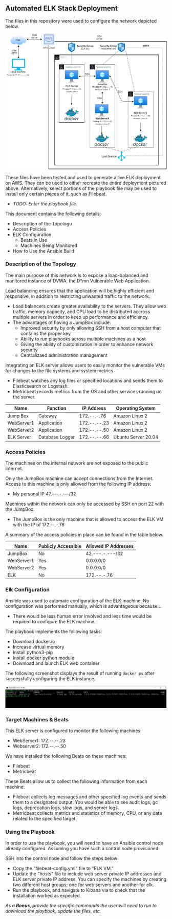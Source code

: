 ## Automated ELK Stack Deployment

The files in this repository were used to configure the network depicted below.

![AWSCloudELK](https://github.com/aj-fay/UCI-Project-1/blob/master/UCI-Project-1/Images/AWSCloud.drawio.png)

These files have been tested and used to generate a live ELK deployment on AWS. They can be used to either recreate the entire deployment 
pictured above. Alternatively, select portions of the playbook file may be used to install only certain pieces of it, such as Filebeat.

  - _TODO: Enter the playbook file._

This document contains the following details:
- Description of the Topologu
- Access Policies
- ELK Configuration
  - Beats in Use
  - Machines Being Monitored
- How to Use the Ansible Build


### Description of the Topology

The main purpose of this network is to expose a load-balanced and monitored instance of DVWA, the D*mn Vulnerable Web Application.

Load balancing ensures that the application will be highly efficient and responsive, in addition to restricting unwanted traffic to 
the network.
- Load balancers create greater availability to the servers. They allow web traffic, memory capacity, and CPU load to be
  distributed accross multiple servers in order to keep up performance and efficiency.
- The advantages of having a JumpBox include:
  - Improved security by only allowing SSH from a host computer that contains the proper key
  - Ability to run playbooks across multiple machines as a host
  - Giving the ability of customization in order to enhance network security
  - Centralizaed administration management

Integrating an ELK server allows users to easily monitor the vulnerable VMs for changes to the file systems and system metrics.
- Filebeat watches any log files or specified locations and sends them to Elasticsearch or Logstash.
- Metricbeat records metrics from the OS and other services running on the server.


| Name       | Function        | IP Address   | Operating System    |
|------------|-----------------|--------------|---------------------|
| Jump Box   | Gateway         | 172.--.-.76  | Amazon Linux 2      |
| WebServer1 | Application     | 172.--.--.23 | Amazon Linux 2      |
| WebServer2 | Application     | 172.--.--.50 | Amazon Linux 2      |
| ELK Server | Database Logger | 172.--.--.66 | Ubuntu Server 20.04 |

### Access Policies

The machines on the internal network are not exposed to the public Internet. 

Only the JumpBox machine can accept connections from the Internet. Access to this machine is only allowed from the following IP address:
- My personal IP 47.---.-.---/32

Machines within the network can only be accessed by SSH on port 22 with the JumpBox.
- The JumpBox is the only machine that is allowed to access the ELK VM with the IP of 172.--.-.76

A summary of the access policies in place can be found in the table below.

| Name       | Publicly Accessible | Allowed IP Addresses |
|------------|---------------------|----------------------|
| JumpBox    |          No         |    42.---.-.---/32   |
| WebServer1 |         Yes         |       0.0.0.0/0      |
| WebServer2 |         Yes         |       0.0.0.0/0      |
| ELK        |          No         |      172.--.-.76     |

### Elk Configuration

Ansible was used to automate configuration of the ELK machine. No configuration was performed manually, which is advantageous because...
- There would be less human error involved and less time would be required to configure the ELK machine.

The playbook implements the following tasks:
- Download docker.io
- Increase virtual memory
- Install python3-pip
- Install docker python module
- Download and launch ELK web container

The following screenshot displays the result of running `docker ps` after successfully configuring the ELK instance.

![ELK-dockerps](https://github.com/aj-fay/UCI-Project-1/blob/master/UCI-Project-1/Images/ELK-dockerps.png)

### Target Machines & Beats
This ELK server is configured to monitor the following machines:
- WebServer1: 172.--.--.23
- Webserver2: 172.--.--.50

We have installed the following Beats on these machines:
- Filebeat
- Metricbeat

These Beats allow us to collect the following information from each machine:
- Filebeat collects log messages and other specified log events and sends them to a designated output. You would be able to see audit
  logs, gc logs, deprecation logs, slow logs, and server logs.
- Metricbeat collects metrics and statistics of memory, CPU, or any data related to the specified target.

### Using the Playbook
In order to use the playbook, you will need to have an Ansible control node already configured. Assuming you have such a control node
provisioned: 

SSH into the control node and follow the steps below:
- Copy the "filebeat-config.yml" file to "ELK VM."
- Update the "hosts" file to include web server private IP addresses and ELK server private IP address. You can specify the machines by
  creating two different host groups; one for web servers and another for elk.
- Run the playbook, and navigate to Kibana via <ELK public IP:5601> to check that the installation worked as expected.


_As a **Bonus**, provide the specific commands the user will need to run to download the playbook, update the files, etc._

